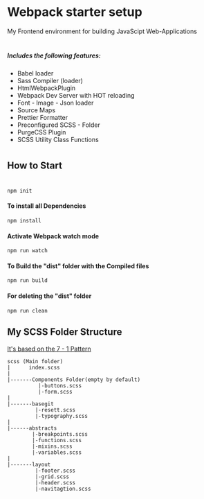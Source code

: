 # Webpack starter setup

 My Frontend environment for building JavaScipt Web-Applications
#
##### Includes the following features:

- Babel loader
- Sass Compiler (loader)
- HtmlWebpackPlugin
- Webpack Dev Server with HOT reloading
- Font - Image - Json loader
- Source Maps
- Prettier Formatter
- Preconfigured SCSS - Folder
- PurgeCSS Plugin
- SCSS Utility Class Functions

#

## How to Start 
#
```
npm init
```
#### To install all Dependencies
```
npm install
```

#### Activate Webpack watch mode
```
npm run watch 
```

#### To Build the "dist" folder with the Compiled files
```
npm run build
```
#### For deleting the "dist" folder
```
npm run clean
```



## My SCSS Folder Structure


[It's based on the 7 - 1 Pattern](https://sass-guidelin.es/#architecture)

```
scss (Main folder)
|      index.scss
|
|-------Components Folder(empty by default)
          |-buttons.scss
          |-form.scss
|
|-------basegit 
         |-resett.scss
         |-typography.scss
|
|------abstracts
        |-breakpoints.scss
        |-functions.scss
        |-mixins.scss
        |-variables.scss
|
|-------layout
         |-footer.scss
         |-grid.scss
         |-header.scss
         |-navitagtion.scss
        
```